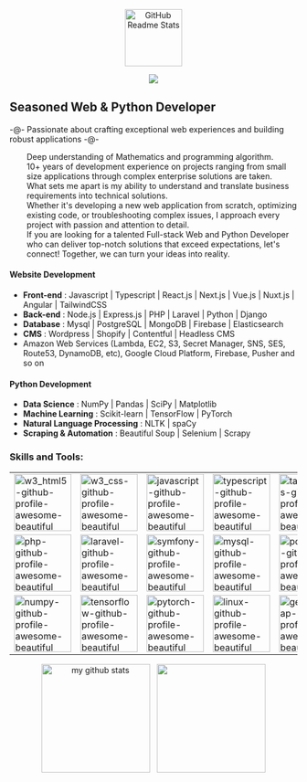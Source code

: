 <p align="center">
    <img width="100px" src="https://res.cloudinary.com/anuraghazra/image/upload/v1594908242/logo_ccswme.svg" align="center" alt="GitHub Readme Stats" />
</p>
<p align="center">
    <img src="https://github-profile-trophy.vercel.app/?username=sailingdev&row=3&column=7&theme=gruvbox&margin-w=15&margin-h=15" />
</p>

## Seasoned Web & Python Developer

-@- Passionate about crafting exceptional web experiences and building robust applications -@-
<p style = "margin-left: 30px">
Deep understanding of Mathematics and programming algorithm.<br>
10+ years of development experience on projects ranging from small size applications through complex enterprise solutions are taken.<br>
What sets me apart is my ability to understand and translate business requirements into technical solutions.<br>
Whether it's developing a new web application from scratch, optimizing existing code, or troubleshooting complex issues, I approach every project with passion and attention to detail.<br>
If you are looking for a talented Full-stack Web and Python Developer who can deliver top-notch solutions that exceed expectations, let's connect! Together, we can turn your ideas into reality.
</p>


#### Website Development
- <b>Front-end</b> : Javascript | Typescript | React.js | Next.js | Vue.js | Nuxt.js | Angular | TailwindCSS
- <b>Back-end</b> : Node.js | Express.js | PHP | Laravel | Python | Django
- <b>Database</b> : Mysql | PostgreSQL | MongoDB | Firebase | Elasticsearch
- <b>CMS</b> : Wordpress | Shopify | Contentful | Headless CMS
- Amazon Web Services (Lambda, EC2, S3, Secret Manager, SNS, SES, Route53, DynamoDB, etc), Google Cloud Platform, Firebase, Pusher and so on
#### Python Development
- <b>Data Science</b> : NumPy | Pandas | SciPy | Matplotlib 
- <b>Machine Learning</b> : Scikit-learn | TensorFlow | PyTorch
- <b>Natural Language Processing</b> : NLTK | spaCy
- <b>Scraping & Automation</b> : Beautiful Soup | Selenium | Scrapy


### Skills and Tools:

<p align="center">
    <table>
        <tr>
            <td><img src="https://www.vectorlogo.zone/logos/w3_html5/w3_html5-icon.svg" alt="w3_html5-github-profile-awesome-beautiful" width="100"/></td>
            <td><img src="https://www.vectorlogo.zone/logos/w3_css/w3_css-icon.svg" alt="w3_css-github-profile-awesome-beautiful" width="100"/></td>
            <td><img src="https://www.vectorlogo.zone/logos/javascript/javascript-icon.svg" alt="javascript-github-profile-awesome-beautiful" width="100"/></td>
            <td><img src="https://www.vectorlogo.zone/logos/typescriptlang/typescriptlang-icon.svg" alt="typescript-github-profile-awesome-beautiful" width="100"/></td>
            <td><img src="https://www.vectorlogo.zone/logos/tailwindcss/tailwindcss-icon.svg" alt="tailwindcss-github-profile-awesome-beautiful" width="100"/></td>
            <td><img src="https://www.vectorlogo.zone/logos/reactjs/reactjs-icon.svg" alt="reactjs-github-profile-awesome-beautiful" width="100"/></td>
            <td><img src="https://www.theconsolelogs.com/react/redux.svg" alt="redux-github-profile-awesome-beautiful" width="100"/></td>
            <td><img src="https://www.vectorlogo.zone/logos/vuejs/vuejs-icon.svg" alt="vue-github-profile-awesome-beautiful" width="100"></td>
            <td><img src="https://www.vectorlogo.zone/logos/nuxtjs/nuxtjs-icon.svg" alt="nuxtjs-github-profile-awesome-beautiful" width="100"></td>
            <td><img src="https://www.vectorlogo.zone/logos/angular/angular-icon.svg" alt="angular-github-profile-awesome-beautiful" width="100"></td>
            <td><img src="https://www.vectorlogo.zone/logos/graphql/graphql-icon.svg" alt="graphql-github-profile-awesome-beautiful" width="100"/></td>
            <td><img src="https://www.vectorlogo.zone/logos/nodejs/nodejs-icon.svg" alt="nodejs-github-profile-awesome-beautiful" width="100"/></td>
            <td><img src="https://www.vectorlogo.zone/logos/nestjs/nestjs-icon.svg" alt="nestjs-github-profile-awesome-beautiful" width="100"/></td>
            <td><img src="https://www.vectorlogo.zone/logos/expressjs/expressjs-icon.svg" alt="expressjs-github-profile-awesome-beautiful" width="100"/></td>
        </tr>
        <tr>
            <td><img src="https://www.vectorlogo.zone/logos/php/php-icon.svg" alt="php-github-profile-awesome-beautiful" width="100"/></td>
            <td><img src="https://www.vectorlogo.zone/logos/laravel/laravel-icon.svg" alt="laravel-github-profile-awesome-beautiful" width="100"/></td>
            <td><img src="https://www.vectorlogo.zone/logos/symfony/symfony-icon.svg" alt="symfony-github-profile-awesome-beautiful" width="100"/></td>
            <td><img src="https://www.vectorlogo.zone/logos/mysql/mysql-icon.svg" alt="mysql-github-profile-awesome-beautiful" width="100"/></td>
            <td><img src="https://www.vectorlogo.zone/logos/postgresql/postgresql-icon.svg" alt="postgresql-github-profile-awesome-beautiful" width="100"/></td>
            <td><img src="https://www.vectorlogo.zone/logos/mongodb/mongodb-icon.svg" alt="mongodb-github-profile-awesome-beautiful" width="100"/></td>
            <td><img src="https://www.vectorlogo.zone/logos/elastic/elastic-icon.svg" alt="elastic-github-profile-awesome-beautiful" width="100"/></td>
            <td><img src="https://www.vectorlogo.zone/logos/docker/docker-icon.svg" alt="docker-github-profile-awesome-beautiful" width="100"/></td>
            <td><img src="https://www.vectorlogo.zone/logos/git-scm/git-scm-icon.svg" alt="git-github-profile-awesome-beautiful" width="100"/></td>
            <td><img src="https://www.vectorlogo.zone/logos/aws/aws-icon.svg" alt="aws-github-profile-awesome-beautiful" width="100" style="visibility: visible;"/></td>
            <td><img src="https://www.vectorlogo.zone/logos/microsoft_azure/microsoft_azure-icon.svg" alt="microsoft_azure-github-profile-awesome-beautiful" width="100"/></td>
            <td><img src="https://www.vectorlogo.zone/logos/python/python-icon.svg" alt="postgresql-github-profile-awesome-beautiful" width="100"/></td>
            <td><img src="https://www.vectorlogo.zone/logos/djangoproject/djangoproject-icon.svg" alt="djangoproject-github-profile-awesome-beautiful" width="100"/></td>
            <td><img src="https://www.vectorlogo.zone/logos/pocoo_flask/pocoo_flask-icon.svg" alt="pocoo_flask-github-profile-awesome-beautiful" width="100"/></td>
        </tr>
        <tr>
            <td><img src="https://www.vectorlogo.zone/logos/numpy/numpy-icon.svg" alt="numpy-github-profile-awesome-beautiful" width="100"/></td>
            <td><img src="https://www.vectorlogo.zone/logos/tensorflow/tensorflow-icon.svg" alt="tensorflow-github-profile-awesome-beautiful" width="100"/></td>
            <td><img src="https://www.vectorlogo.zone/logos/pytorch/pytorch-icon.svg" alt="pytorch-github-profile-awesome-beautiful" width="100"/></td>
            <td><img src="https://www.vectorlogo.zone/logos/jquery/jquery-icon.svg" alt="linux-github-profile-awesome-beautiful" width="100"/></td>
            <td><img src="https://www.vectorlogo.zone/logos/getbootstrap/getbootstrap-icon.svg" alt="getbootstrap-github-profile-awesome-beautiful" width="100"/></td>
        </tr>
    </table>
</p>


<p align="center">
  <img src="https://github-readme-stats.vercel.app/api?username=sailingdev&theme=highcontrast&include_all_commits=true" alt="my github stats" height="190px" />
    &nbsp;
  <img src = "https://github-readme-stats.vercel.app/api/top-langs/?username=sailingdev&langs_count=12&layout=compact&theme=tokyonight&include_all_commits=true" height="190px">
</p>
